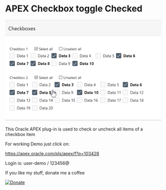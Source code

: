  # APEX Checkbox toggle Checked

![Screenshot](https://github.com/RonnyWeiss/APEX-Checkbox-Toggle-Checked/blob/master/screenshot.gif?raw=true)

This Oracle APEX plug-in is used to check or uncheck all items of a checkbox item

For working Demo just click on:

https://apex.oracle.com/pls/apex/f?p=103428

Login is: user-demo / 123456@

If you like my stuff, donate me a coffee

[![Donate](https://img.shields.io/badge/Donate-PayPal-green.svg)](https://www.paypal.me/RonnyW1)
